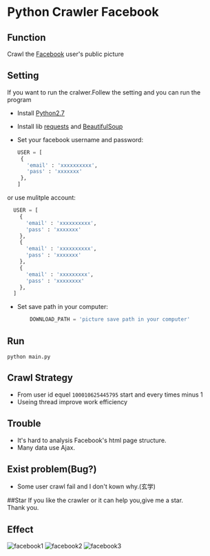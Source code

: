 # Python Crawler Facebook

## Function

Crawl the [Facebook](https://www.facebook.com) user's public picture

## Setting

If you want to run the cralwer.Follew the setting and you can run the program

 * Install [Python2.7](https://www.python.org/)
 * Install lib [requests](http://docs.python-requests.org/en/master/) and [BeautifulSoup](https://www.crummy.com/software/BeautifulSoup/bs4/doc/)
 * Set your facebook username and password:
 
	 ```python
    USER = [
      {
        'email' : 'xxxxxxxxxx',
        'pass' : 'xxxxxxx'
      },
    ]

	 ```
  or use mulitple account:

  ```python
    USER = [
      {
        'email' : 'xxxxxxxxxx',
        'pass' : 'xxxxxxx'
      },
      {
        'email' : 'xxxxxxxxxx',
        'pass' : 'xxxxxxx'
      },
      {
        'email' : 'xxxxxxxxx',
        'pass' : 'xxxxxxxx'
      },
    ]

  ```

 * Set save path in your computer:
 
	```python
		DOWNLOAD_PATH = 'picture save path in your computer'
	```

## Run

  `python main.py`

## Crawl Strategy

  * From user id equel `100010625445795` start and every times minus 1
  * Useing thread improve work efficiency
 
## Trouble
  * It's hard to analysis Facebook's html page structure.
  * Many data use Ajax.

## Exist problem(Bug?)
  * Some user crawl fail and I don't kown why.(玄学)

##Star
If you like the crawler or it can help you,give me a star.<br>
Thank you.

## Effect

![facebook1](https://github.com/Stardust-/PythonCrawler/raw/master/MarkdownPic/facebook1.png)
![facebook2](https://github.com/Stardust-/PythonCrawler/raw/master/MarkdownPic/facebook2.jpg)
![facebook3](https://github.com/Stardust-/PythonCrawler/raw/master/MarkdownPic/facebook3.png)